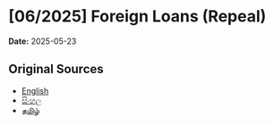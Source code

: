 # [06/2025] Foreign Loans (Repeal)

**Date:** 2025-05-23

## Original Sources

- [English](https://documents.gov.lk/view/acts/2025/5/06-2025_E.pdf)
- [සිංහල](https://documents.gov.lk/view/acts/2025/5/06-2025_S.pdf)
- [தமிழ்](https://documents.gov.lk/view/acts/2025/5/06-2025_T.pdf)
